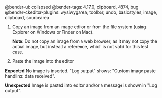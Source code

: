 @bender-ui: collapsed
@bender-tags: 4.17.0, clipboard, 4874, bug
@bender-ckeditor-plugins: wysiwygarea, toolbar, undo, basicstyles, image, clipboard, sourcearea

 1. Copy an image from an image editor or from the file system (using Explorer on Windows or Finder on Mac).

    **Note**: Do not copy an image from a web browser, as it may not copy the
    actual image, but instead a reference, which is not valid for this test case.

 1. Paste the image into the editor

**Expected** No image is inserted. "Log output" shows: "Custom image paste handling: data received".

**Unexpected** Image is pasted into editor and/or a message is shown in "Log output".

